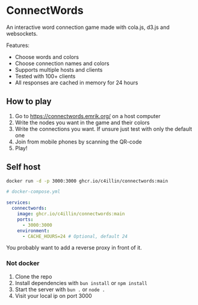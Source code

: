 # ConnectWords

An interactive word connection game made with cola.js, d3.js and websockets.

Features:

- Choose words and colors
- Choose connection names and colors
- Supports multiple hosts and clients
- Tested with 100+ clients
- All responses are cached in memory for 24 hours

## How to play

1. Go to https://connectwords.emrik.org/ on a host computer
2. Write the nodes you want in the game and their colors
3. Write the connections you want. If unsure just test with only the default one
4. Join from mobile phones by scanning the QR-code
5. Play!

## Self host

```bash
docker run -d -p 3000:3000 ghcr.io/c4illin/connectwords:main
```

```yaml
# docker-compose.yml

services:
  connectwords:
    image: ghcr.io/c4illin/connectwords:main
    ports:
      - 3000:3000
    environment:
      - CACHE_HOURS=24 # Optional, default 24
```

You probably want to add a reverse proxy in front of it.

### Not docker

1. Clone the repo
2. Install dependencies with `bun install` or `npm install`
3. Start the server with `bun .` or `node .`
4. Visit your local ip on port 3000
